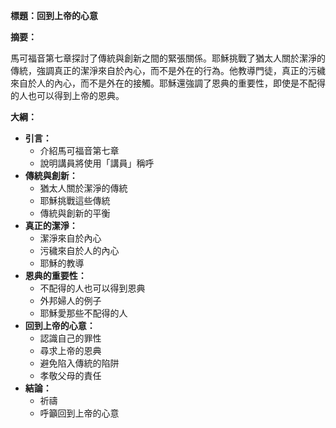 **標題：回到上帝的心意**

**摘要：**

馬可福音第七章探討了傳統與創新之間的緊張關係。耶穌挑戰了猶太人關於潔淨的傳統，強調真正的潔淨來自於內心，而不是外在的行為。他教導門徒，真正的污穢來自於人的內心，而不是外在的接觸。耶穌還強調了恩典的重要性，即使是不配得的人也可以得到上帝的恩典。

**大綱：**

* **引言：**
    * 介紹馬可福音第七章
    * 說明講員將使用「講員」稱呼
* **傳統與創新：**
    * 猶太人關於潔淨的傳統
    * 耶穌挑戰這些傳統
    * 傳統與創新的平衡
* **真正的潔淨：**
    * 潔淨來自於內心
    * 污穢來自於人的內心
    * 耶穌的教導
* **恩典的重要性：**
    * 不配得的人也可以得到恩典
    * 外邦婦人的例子
    * 耶穌愛那些不配得的人
* **回到上帝的心意：**
    * 認識自己的罪性
    * 尋求上帝的恩典
    * 避免陷入傳統的陷阱
    * 孝敬父母的責任
* **結論：**
    * 祈禱
    * 呼籲回到上帝的心意